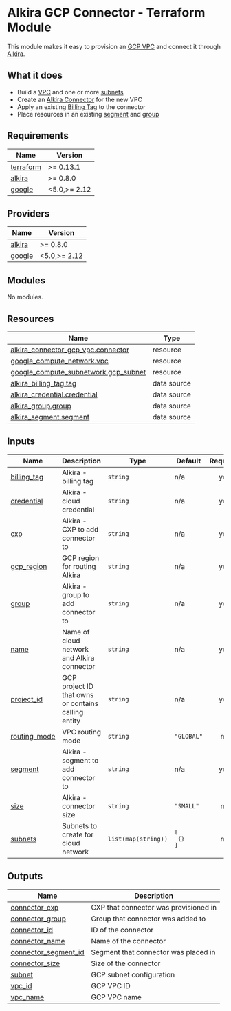 # Alkira GCP Connector - Terraform Module
This module makes it easy to provision an [GCP VPC](https://cloud.google.com/vpc) and connect it through [Alkira](htts://alkira.com).

## What it does
- Build a [VPC](https://cloud.google.com/vpc) and one or more [subnets](https://cloud.google.com/vpc/docs/vpc#subnet-ranges)
- Create an [Alkira Connector](https://registry.terraform.io/providers/alkiranet/alkira/latest/docs/resources/connector_gcp_vpc) for the new VPC
- Apply an existing [Billing Tag](https://registry.terraform.io/providers/alkiranet/alkira/latest/docs/data-sources/billing_tag) to the connector
- Place resources in an existing [segment](https://registry.terraform.io/providers/alkiranet/alkira/latest/docs/data-sources/segment) and [group](https://registry.terraform.io/providers/alkiranet/alkira/latest/docs/data-sources/group)


<!-- BEGINNING OF PRE-COMMIT-TERRAFORM DOCS HOOK -->
## Requirements

| Name | Version |
|------|---------|
| <a name="requirement_terraform"></a> [terraform](#requirement\_terraform) | >= 0.13.1 |
| <a name="requirement_alkira"></a> [alkira](#requirement\_alkira) | >= 0.8.0 |
| <a name="requirement_google"></a> [google](#requirement\_google) | <5.0,>= 2.12 |

## Providers

| Name | Version |
|------|---------|
| <a name="provider_alkira"></a> [alkira](#provider\_alkira) | >= 0.8.0 |
| <a name="provider_google"></a> [google](#provider\_google) | <5.0,>= 2.12 |

## Modules

No modules.

## Resources

| Name | Type |
|------|------|
| [alkira_connector_gcp_vpc.connector](https://registry.terraform.io/providers/alkiranet/alkira/latest/docs/resources/connector_gcp_vpc) | resource |
| [google_compute_network.vpc](https://registry.terraform.io/providers/hashicorp/google/latest/docs/resources/compute_network) | resource |
| [google_compute_subnetwork.gcp_subnet](https://registry.terraform.io/providers/hashicorp/google/latest/docs/resources/compute_subnetwork) | resource |
| [alkira_billing_tag.tag](https://registry.terraform.io/providers/alkiranet/alkira/latest/docs/data-sources/billing_tag) | data source |
| [alkira_credential.credential](https://registry.terraform.io/providers/alkiranet/alkira/latest/docs/data-sources/credential) | data source |
| [alkira_group.group](https://registry.terraform.io/providers/alkiranet/alkira/latest/docs/data-sources/group) | data source |
| [alkira_segment.segment](https://registry.terraform.io/providers/alkiranet/alkira/latest/docs/data-sources/segment) | data source |

## Inputs

| Name | Description | Type | Default | Required |
|------|-------------|------|---------|:--------:|
| <a name="input_billing_tag"></a> [billing\_tag](#input\_billing\_tag) | Alkira - billing tag | `string` | n/a | yes |
| <a name="input_credential"></a> [credential](#input\_credential) | Alkira - cloud credential | `string` | n/a | yes |
| <a name="input_cxp"></a> [cxp](#input\_cxp) | Alkira - CXP to add connector to | `string` | n/a | yes |
| <a name="input_gcp_region"></a> [gcp\_region](#input\_gcp\_region) | GCP region for routing Alkira | `string` | n/a | yes |
| <a name="input_group"></a> [group](#input\_group) | Alkira - group to add connector to | `string` | n/a | yes |
| <a name="input_name"></a> [name](#input\_name) | Name of cloud network and Alkira connector | `string` | n/a | yes |
| <a name="input_project_id"></a> [project\_id](#input\_project\_id) | GCP project ID that owns or contains calling entity | `string` | n/a | yes |
| <a name="input_routing_mode"></a> [routing\_mode](#input\_routing\_mode) | VPC routing mode | `string` | `"GLOBAL"` | no |
| <a name="input_segment"></a> [segment](#input\_segment) | Alkira - segment to add connector to | `string` | n/a | yes |
| <a name="input_size"></a> [size](#input\_size) | Alkira - connector size | `string` | `"SMALL"` | no |
| <a name="input_subnets"></a> [subnets](#input\_subnets) | Subnets to create for cloud network | `list(map(string))` | <pre>[<br>  {}<br>]</pre> | no |

## Outputs

| Name | Description |
|------|-------------|
| <a name="output_connector_cxp"></a> [connector\_cxp](#output\_connector\_cxp) | CXP that connector was provisioned in |
| <a name="output_connector_group"></a> [connector\_group](#output\_connector\_group) | Group that connector was added to |
| <a name="output_connector_id"></a> [connector\_id](#output\_connector\_id) | ID of the connector |
| <a name="output_connector_name"></a> [connector\_name](#output\_connector\_name) | Name of the connector |
| <a name="output_connector_segment_id"></a> [connector\_segment\_id](#output\_connector\_segment\_id) | Segment that connector was placed in |
| <a name="output_connector_size"></a> [connector\_size](#output\_connector\_size) | Size of the connector |
| <a name="output_subnet"></a> [subnet](#output\_subnet) | GCP subnet configuration |
| <a name="output_vpc_id"></a> [vpc\_id](#output\_vpc\_id) | GCP VPC ID |
| <a name="output_vpc_name"></a> [vpc\_name](#output\_vpc\_name) | GCP VPC name |
<!-- END OF PRE-COMMIT-TERRAFORM DOCS HOOK -->
